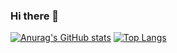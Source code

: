 ### Hi there 👋
[![Anurag's GitHub stats](https://github-readme-stats.vercel.app/api?username=oeduardopereira&theme=radical)](https://github.com/anuraghazra/github-readme-stats)
[![Top Langs](https://github-readme-stats.vercel.app/api/top-langs/?username=oeduardopereira&layout=donut-vertical)](https://github.com/anuraghazra/github-readme-stats)
